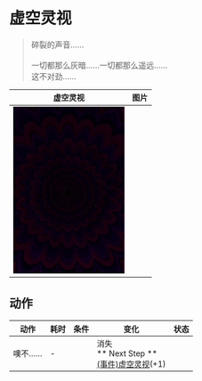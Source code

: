 # 虚空灵视  
> 碎裂的声音……<br><br>一切都那么灰暗……一切都那么遥远……<br>这不对劲……  
  
  虚空灵视  |   图片   
 ----  |  ----:   
   |  <img decoding="async" src="Sprite/Void.png" href="a.md" style="max-width:300px;max-height:300px;">   
  
## 动作  
动作  |  耗时  |  条件  |  变化  |  状态  
----  |  ----  |  ----  |  ----  |  ----  
噢不……<br>  |  -  |    |  消失<br>** Next Step **<br>  [(事件)虚空灵视](Event_VoidExperience1b.md)(+1)<br>  |    
